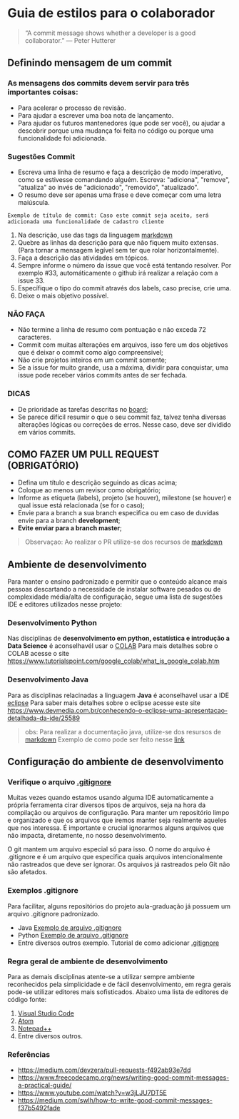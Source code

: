 # Guia de estilos para o colaborador

> “A commit message shows whether a developer is a good collaborator.”
― Peter Hutterer

## Definindo mensagem de um commit

### As mensagens dos commits devem servir para três importantes coisas:

* Para acelerar o processo de revisão.
* Para ajudar a escrever uma boa nota de lançamento.
* Para ajudar os futuros mantenedores (que pode ser você), ou ajudar a descobrir porque uma mudança foi feita no código ou porque uma funcionalidade foi adicionada.

### Sugestões Commit

* Escreva uma linha de resumo e faça a descrição de modo imperativo, como se estivesse comandando alguém. Escreva: "adiciona", "remove", "atualiza" ao invés de "adicionado", "removido", "atualizado".
* O resumo deve ser apenas uma frase e deve começar com uma letra maiúscula.

```
Exemplo de título de commit: Caso este commit seja aceito, será adicionada uma funcionalidade de cadastro cliente 
```
1. Na descrição, use das tags da linguagem [markdown](https://www.markdownguide.org/extended-syntax)
2. Quebre as linhas da descrição para que não fiquem muito extensas. (Para tornar a mensagem legível sem ter que rolar horizontalmente).
3. Faça a descrição das atividades em tópicos.
4. Sempre informe o número da issue que você está tentando resolver. Por exemplo #33, automáticamente o github irá realizar a relação com a issue 33.
5. Específique o tipo do commit através dos labels, caso precise, crie uma.
6. Deixe o mais objetivo possível.

### NÃO FAÇA

* Não termine a linha de resumo com pontuação e não exceda 72 caracteres.
* Commit com muitas alterações em arquivos, isso fere um dos objetivos que é deixar o commit como algo compreensivel;
* Não crie projetos inteiros em um commit somente;
* Se a issue for muito grande, usa a máxima, dividir para conquistar, uma issue pode receber vários commits antes de ser fechada.

### DICAS
* De prioridade as tarefas descritas no [board](https://github.com/luiscarlosjunior/aulas-graduacao/projects/1);
* Se parece difícil resumir o que o seu commit faz, talvez tenha diversas alterações lógicas ou correções de erros. Nesse caso, deve ser dividido em vários commits.

## COMO FAZER UM PULL REQUEST (OBRIGATÓRIO)
- Defina um título e descrição seguindo as dicas acima;
- Coloque ao menos um revisor como obrigatório;
- Informe as etiqueta (labels), projeto (se houver), milestone (se houver) e qual issue está relacionada (se for o caso); 
- Envie para a branch a sua branch especifica ou em caso de duvídas envie para a branch **development**; 
- **Evite enviar para a branch master**;

> Observaçao: Ao realizar o PR utilize-se dos recursos de [markdown](https://guides.github.com/features/mastering-markdown/)

## Ambiente de desenvolvimento
Para manter o ensino padronizado e permitir que o conteúdo alcance mais pessoas descartando a necessidade de instalar software pesados ou de complexidade média/alta de configuração, segue uma lista de sugestões IDE e editores utilizados nesse projeto:

### Desenvolvimento Python
Nas disciplinas de **desenvolvimento em python, estatística e introdução a Data Science** é aconselhavél usar o [COLAB](https://colab.research.google.com/notebooks/intro.ipynb#recent=true)
Para mais detalhes sobre o COLAB acesse o site https://www.tutorialspoint.com/google_colab/what_is_google_colab.htm

### Desenvolvimento Java
Para as disciplinas relacinadas a linguagem **Java** é aconselhavel usar a IDE [eclipse](https://www.eclipse.org/downloads/)
Para saber mais detalhes sobre o eclipse acesse este site https://www.devmedia.com.br/conhecendo-o-eclipse-uma-apresentacao-detalhada-da-ide/25589

> obs: Para realizar a documentação java, utilize-se dos resursos de [markdown](https://guides.github.com/features/mastering-markdown/)
> Exemplo de como pode ser feito nesse [link](https://github.com/luiscarlosjunior/aulas-graduacao/blob/master/Programa%C3%A7%C3%A3o/Java/TiposDados.md)

## Configuração do ambiente de desenvolvimento
### Verifique o arquivo [.gitignore](https://git-scm.com/docs/gitignore)

Muitas vezes quando estamos usando alguma IDE automaticamente a própria ferramenta cirar diversos tipos de arquivos, seja na hora da compilação ou arquivos de configuração.
Para manter um repositório limpo e organizado e que os arquivos que iremos manter seja realmente aqueles que nos interessa. É importante e crucial ignorarmos alguns arquivos que não impacta, diretamente, no nosso desenvolvimento.

O git mantem um arquivo especial só para isso. O nome do arquivo é .gitignore e é um arquivo que especifica quais arquivos intencionalmente não rastreados que deve ser ignorar. Os arquivos já rastreados pelo Git não são afetados.

### Exemplos .gitignore
Para facilitar, alguns repositórios do projeto aula-graduação já possuem um arquivo .gitignore padronizado. 
- Java [Exemplo de arquivo .gitignore](https://github.com/luiscarlosjunior/aulas-graduacao/blob/master/Programa%C3%A7%C3%A3o/.gitignore)
- Python [Exemplo de arquivo .gitignore](https://github.com/luiscarlosjunior/aulas-graduacao/blob/master/Data%20science/python/.gitignore)
- Entre diversos outros exemplo. Tutorial de como adicionar [.gitignore](https://git-scm.com/docs/gitignore)

### Regra geral de ambiente de desenvolvimento
Para as demais disciplinas atente-se a utilizar sempre ambiente reconhecidos pela simplicidade e de fácil desenvolvimento, em regra gerais pode-se utilizar editores mais sofisticados. Abaixo uma lista de editores de código fonte:
1. [Visual Studio Code](https://code.visualstudio.com/)
2. [Atom](https://atom.io/)
3. [Notepad++](http://notepad-plus-plus.org/)
4. Entre diversos outros.


### Referências
* https://medium.com/devzera/pull-requests-f492ab93e7dd
* https://www.freecodecamp.org/news/writing-good-commit-messages-a-practical-guide/
* https://www.youtube.com/watch?v=w3jLJU7DT5E
* https://medium.com/swlh/how-to-write-good-commit-messages-f37b5492fade
